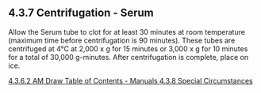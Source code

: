 ## 4.3.7 Centrifugation - Serum

Allow the Serum tube to clot for at least 30 minutes at room temperature (maximum time before centrifugation is 90 minutes).  These tubes are centrifuged at 4°C at 2,000 x g for 15 minutes or 3,000 x g for 10 minutes for a total of 30,000 g-minutes. After centrifugation is complete, place on ice.


<div class="center">
<div class="btn-group">
  <a href=":pages_path:/manuals/blood-collection-processing/4-03-06-02-am-draw.md" class="btn btn-default">
    <span class="glyphicon glyphicon-chevron-left"></span>
    4.3.6.2 AM Draw
  </a>

  <a href=":pages_path:/manuals/manual-toc.md" class="btn btn-default">
    <span class="glyphicon glyphicon-chevron-up"></span>
    Table of Contents - Manuals
  </a>

  <a href=":pages_path:/manuals/blood-collection-processing/4-03-08-special-circumstances.md" class="btn btn-success">
    4.3.8 Special Circumstances
    <span class="glyphicon glyphicon-chevron-right"></span>
  </a>
</div>
</div>
